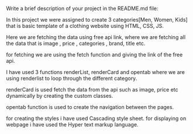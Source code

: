 Write a brief description of your project in the README.md file:

In this project we were assigned to create 3 categories[Men, Women, Kids] that is basic template of a clothing website using HTML, CSS, JS.

Here we are fetching the data using free api link, where we are fetching all the data that is image , price , categories , brand, title etc.

for fetching we are using the fetch function and giving the link of the free api.

I have used 3 functions renderList, renderCard and opentab where we are using renderlist to loop through the different category.

renderCard is used fetch the data from the api such as image, price etc dynamically by creating the custom classes.

opentab function is used to create the navigation between the pages.

for creating the styles i have used Cascading style sheet. for displaying on webpage i have used the Hyper text markup language.
